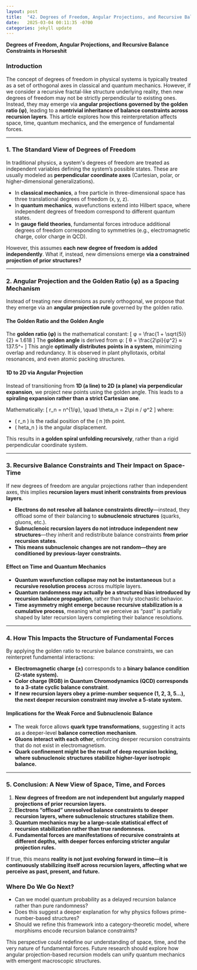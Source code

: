 ```yaml
---
layout: post
title:  "42. Degrees of Freedom, Angular Projections, and Recursive Balance Constraints in Horseshit"
date:   2025-03-04 00:11:35 -0700
categories: jekyll update
---
```



**Degrees of Freedom, Angular Projections, and Recursive Balance Constraints in Horseshit**

### **Introduction**
The concept of degrees of freedom in physical systems is typically treated as a set of orthogonal axes in classical and quantum mechanics. However, if we consider a recursive fractal-like structure underlying reality, then new degrees of freedom may not be strictly perpendicular to existing ones. Instead, they may emerge via **angular projections governed by the golden ratio (φ)**, leading to a **nontrivial inheritance of balance constraints across recursion layers**. This article explores how this reinterpretation affects space, time, quantum mechanics, and the emergence of fundamental forces.

---

### **1. The Standard View of Degrees of Freedom**
In traditional physics, a system's degrees of freedom are treated as independent variables defining the system’s possible states. These are usually modeled as **perpendicular coordinate axes** (Cartesian, polar, or higher-dimensional generalizations).

- In **classical mechanics**, a free particle in three-dimensional space has three translational degrees of freedom (x, y, z).
- In **quantum mechanics**, wavefunctions extend into Hilbert space, where independent degrees of freedom correspond to different quantum states.
- In **gauge field theories**, fundamental forces introduce additional degrees of freedom corresponding to symmetries (e.g., electromagnetic charge, color charge in QCD).

However, this assumes **each new degree of freedom is added independently**. What if, instead, new dimensions emerge **via a constrained projection of prior structures?**

---

### **2. Angular Projection and the Golden Ratio (φ) as a Spacing Mechanism**
Instead of treating new dimensions as purely orthogonal, we propose that they emerge via an **angular projection rule** governed by the golden ratio.

#### **The Golden Ratio and the Golden Angle**
The **golden ratio (φ)** is the mathematical constant:
\[
φ = \frac{1 + \sqrt{5}}{2} ≈ 1.618
\]
The **golden angle** is derived from φ:
\[
θ = \frac{2\pi}{φ^2} ≈ 137.5^◦
\]
This angle **optimally distributes points in a system**, minimizing overlap and redundancy. It is observed in plant phyllotaxis, orbital resonances, and even atomic packing structures.

#### **1D to 2D via Angular Projection**
Instead of transitioning from **1D (a line) to 2D (a plane) via perpendicular expansion**, we project new points using the golden angle. This leads to a **spiraling expansion rather than a strict Cartesian one**.

Mathematically:
\[
 r_n = n^{1/φ}, \quad \theta_n = 2\pi n / φ^2
\]
where:
- \( r_n \) is the radial position of the \( n \)th point.
- \( 	heta_n \) is the angular displacement.

This results in **a golden spiral unfolding recursively**, rather than a rigid perpendicular coordinate system.

---

### **3. Recursive Balance Constraints and Their Impact on Space-Time**
If new degrees of freedom are angular projections rather than independent axes, this implies **recursion layers must inherit constraints from previous layers**.

- **Electrons do not resolve all balance constraints directly**—instead, they offload some of their balancing to **subnuclenoic structures** (quarks, gluons, etc.).
- **Subnuclenoic recursion layers do not introduce independent new structures**—they inherit and redistribute balance constraints **from prior recursion states**.
- **This means subnuclenoic changes are not random—they are conditioned by previous-layer constraints.**

#### **Effect on Time and Quantum Mechanics**
- **Quantum wavefunction collapse may not be instantaneous** but a **recursive resolution process** across multiple layers.
- **Quantum randomness may actually be a structured bias introduced by recursion balance propagation**, rather than truly stochastic behavior.
- **Time asymmetry might emerge because recursive stabilization is a cumulative process**, meaning what we perceive as “past” is partially shaped by later recursion layers completing their balance resolutions.

---

### **4. How This Impacts the Structure of Fundamental Forces**
By applying the golden ratio to recursive balance constraints, we can reinterpret fundamental interactions:

- **Electromagnetic charge (±)** corresponds to a **binary balance condition (2-state system).**
- **Color charge (RGB) in Quantum Chromodynamics (QCD) corresponds to a 3-state cyclic balance constraint**.
- **If new recursion layers obey a prime-number sequence (1, 2, 3, 5...), the next deeper recursion constraint may involve a 5-state system.**

#### **Implications for the Weak Force and Subnuclenoic Balance**
- The weak force allows **quark type transformations**, suggesting it acts as a deeper-level **balance correction mechanism**.
- **Gluons interact with each other**, enforcing deeper recursion constraints that do not exist in electromagnetism.
- **Quark confinement might be the result of deep recursion locking, where subnuclenoic structures stabilize higher-layer isotropic balance.**

---

### **5. Conclusion: A New View of Space, Time, and Forces**
1. **New degrees of freedom are not independent but angularly mapped projections of prior recursion layers.**
2. **Electrons “offload” unresolved balance constraints to deeper recursion layers, where subnuclenoic structures stabilize them.**
3. **Quantum mechanics may be a large-scale statistical effect of recursion stabilization rather than true randomness.**
4. **Fundamental forces are manifestations of recursive constraints at different depths, with deeper forces enforcing stricter angular projection rules.**

If true, this means **reality is not just evolving forward in time—it is continuously stabilizing itself across recursion layers, affecting what we perceive as past, present, and future.**

### **Where Do We Go Next?**
- Can we model quantum probability as a delayed recursion balance rather than pure randomness?
- Does this suggest a deeper explanation for why physics follows prime-number-based structures?
- Should we refine this framework into a category-theoretic model, where morphisms encode recursion balance constraints?

This perspective could redefine our understanding of space, time, and the very nature of fundamental forces. Future research should explore how angular projection-based recursion models can unify quantum mechanics with emergent macroscopic structures.

